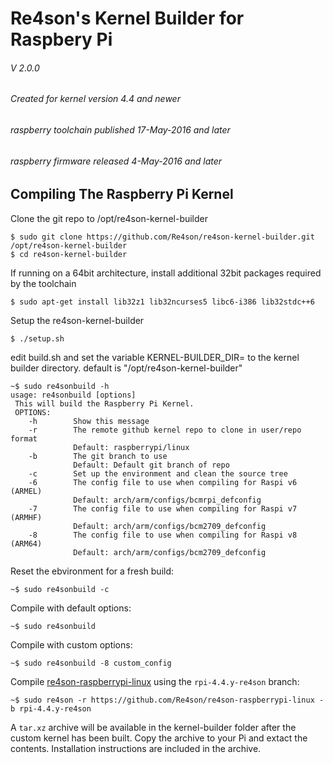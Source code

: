 # Re4son's Kernel Builder for Raspbery Pi
###### V 2.0.0
###### Created for kernel version 4.4 and newer
######             raspberry toolchain published 17-May-2016 and later
######             raspberry firmware released 4-May-2016 and later



## Compiling The Raspberry Pi Kernel

Clone the git repo to /opt/re4son-kernel-builder

```
$ sudo git clone https://github.com/Re4son/re4son-kernel-builder.git /opt/re4son-kernel-builder
$ cd re4son-kernel-builder
```

If running on a 64bit architecture, install additional 32bit packages required by the toolchain

```
$ sudo apt-get install lib32z1 lib32ncurses5 libc6-i386 lib32stdc++6
```

Setup the re4son-kernel-builder

```
$ ./setup.sh
```
edit build.sh and set the variable KERNEL-BUILDER_DIR= to the kernel builder directory.
default is "/opt/re4son-kernel-builder"

```
~$ sudo re4sonbuild -h
usage: re4sonbuild [options]
 This will build the Raspberry Pi Kernel.
 OPTIONS:
    -h        Show this message
    -r        The remote github kernel repo to clone in user/repo format
              Default: raspberrypi/linux
    -b        The git branch to use
              Default: Default git branch of repo
    -c        Set up the environment and clean the source tree
    -6        The config file to use when compiling for Raspi v6 (ARMEL)
              Default: arch/arm/configs/bcmrpi_defconfig
    -7        The config file to use when compiling for Raspi v7 (ARMHF)
              Default: arch/arm/configs/bcm2709_defconfig
    -8        The config file to use when compiling for Raspi v8 (ARM64)
              Default: arch/arm/configs/bcm2709_defconfig
```

Reset the ebvironment for a fresh build:

```
~$ sudo re4sonbuild -c
```
Compile with default options:

```
~$ sudo re4sonbuild
```
Compile with custom options:

```
~$ sudo re4sonbuild -8 custom_config
```

Compile [re4son-raspberrypi-linux][1] using the `rpi-4.4.y-re4son` branch:

```
~$ sudo re4son -r https://github.com/Re4son/re4son-raspberrypi-linux -b rpi-4.4.y-re4son
```

A `tar.xz` archive will be available in the kernel-builder folder
after the custom kernel has been built. Copy the archive to your Pi and extact the
contents. Installation instructions are included in the archive.


[1]: https://github.com/Re4son/re4son-raspberrypi-linux

